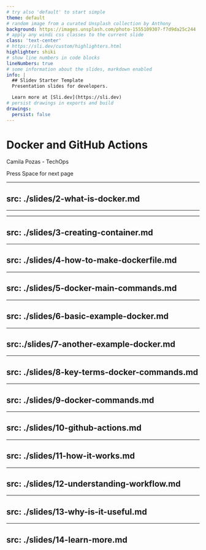 ```yaml
---
# try also 'default' to start simple
theme: default
# random image from a curated Unsplash collection by Anthony
background: https://images.unsplash.com/photo-1555109307-f7d9da25c244
# apply any windi css classes to the current slide
class: 'text-center'
# https://sli.dev/custom/highlighters.html
highlighter: shiki
# show line numbers in code blocks
lineNumbers: true
# some information about the slides, markdown enabled
info: |
  ## Slidev Starter Template
  Presentation slides for developers.

  Learn more at [Sli.dev](https://sli.dev)
# persist drawings in exports and build
drawings:
  persist: false
---
```


# Docker and GitHub Actions

Camila Pozas - TechOps

<div class="pt-12">
  <span @click="$slidev.nav.next" class="px-2 py-1 rounded cursor-pointer" hover="bg-white bg-opacity-10">
    Press Space for next page <carbon:arrow-right class="inline"/>
  </span>
</div>

<div class="abs-br m-6 flex gap-2">
  <a href="https://github.com/camipozas/docker-gh-actions" title="Open in Editor" class="text-xl icon-btn opacity-50 !border-none !hover:text-white">
    <carbon:edit />
  </a>
  <a href="https://github.com/camipozas" target="_blank" alt="GitHub"
    class="text-xl icon-btn opacity-50 !border-none !hover:text-white">
    <carbon-logo-github />
  </a>
</div>


---
src: ./slides/2-what-is-docker.md
---

---

---
src: ./slides/3-creating-container.md
---

---
src: ./slides/4-how-to-make-dockerfile.md
---

---
src: ./slides/5-docker-main-commands.md
---

---
src: ./slides/6-basic-example-docker.md
---

---
src:./slides/7-another-example-docker.md
---

---
src: ./slides/8-key-terms-docker-commands.md
---

---
src: ./slides/9-docker-commands.md
---

---
src: ./slides/10-github-actions.md
---

---
src: ./slides/11-how-it-works.md
---

---
src: ./slides/12-understanding-workflow.md
---

---
src: ./slides/13-why-is-it-useful.md
---

---
src: ./slides/14-learn-more.md
---